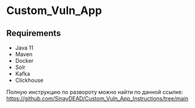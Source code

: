 # Custom_Vuln_App

## Requirements
* Java 11
* Maven
* Docker
* Solr
* Kafka
* Clickhouse

Полную инструкцию по развороту можно найти по данной ссылке: https://github.com/SinayDEAD/Custom_Vuln_App_Instructions/tree/main
